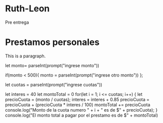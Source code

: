 # Ruth-Leon
Pre entrega

<!DOCTYPE html>
<html>
<head>
<title>Page Title</title>
</head>
<body>

<h1>Prestamos personales</h1>
<p id="Ruth">This is a paragraph.</p>


<script>
    document.getElementById("Ruth").innerHTML = "Bienvenido usuario";
    console.log("Simulador")
</script>
<script src="pruebitaa.js"></script>
</body>
</html>

let monto= parseInt(prompt("ingrese monto"))

if(monto < 500){
  monto = parseInt(prompt("ingrese otro monto"))
};

let cuotas = parseInt(prompt("ingrese cuotas"))

let interes = 40
let montoTotal = 0 
for(let i = 1; i <= cuotas; i++) {
  let precioCuota = (monto / cuotas);
  interes = interes + 0.85
  precioCuota = precioCuota + (precioCuota * interes / 100)
  montoTotal += precioCuota
  console.log("Monto de la cuota numero " + i + " es de $" + precioCuota);
}
console.log("El monto total a pagar por el prestamo es de $" + montoTotal)
